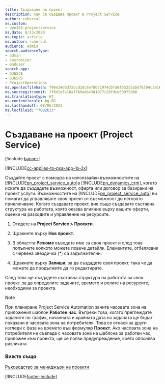 ```yaml
---
title: Създаване на проект
description: Как се създава проект в Project Service
author: ruhercul
ms.custom:
- dyn365-projectservice
ms.date: 8/13/2020
ms.topic: article
ms.author: ruhercul
audience: Admin
search.audienceType:
- admin
- customizer
- enduser
search.app:
- D365CE
- D365PS
- ProjectOperations
ms.openlocfilehash: f98e24d9d7abcd3dc8ef8071974d5fa8f53255a5df6704c2e166b0831a5935f1
ms.sourcegitcommit: 7f8d1e7a16af769adb43d1877c28fdce53975db8
ms.translationtype: HT
ms.contentlocale: bg-BG
ms.lasthandoff: 08/06/2021
ms.locfileid: "7002633"
---
```

# <a name="create-a-project-project-service"></a>Създаване на проект (Project Service)

[!include [banner](../includes/psa-now-project-operations.md)]

[!INCLUDE[cc-applies-to-psa-app-1x-2x](../includes/cc-applies-to-psa-app-1x-2x.md)]

Създайте проект с помощта на използвайки възможностите на [!INCLUDE[pn_project_service_auto](../includes/pn-project-service-auto.md)]в [!INCLUDE[pn_dynamics_crm](../includes/pn-dynamics-crm.md)], когато искате да създадете възможност, оферта или договор за базирани на проект услуги. Възможностите на [!INCLUDE[pn_project_service_auto](../includes/pn-project-service-auto.md)] ви помагат да управлявате своя проект от възможност до неговото приключване. Когато създавате проект, вие също създавате съставна структура на работата, която оказва влияние върху вашите оферти, оценки на разходите и управление на ресурсите.  
  
1.  Отидете на **Project Service > Проекти**.  
  
2.  Щракнете върху **Нов проект**.  
  
3.  В областта **Резюме** въведете име за своя проект и след това попълнете колкото можете повече детайли. Елементите, отбелязани с червена звездичка (*) са задължителни.  
  
4.  Щракнете върху **Запиши**, за да създадете своя проект, така че да можете да продължите да го редактирате.  
  
След това ще създадете съставна структура на работата за своя проект, за да определите задачите, времето и ролите на ресурсите, необходими за проекта.  

> [!NOTE]
> При планиране Project Service Automation зачита часовата зона на приложения шаблон **Работен час**. Въпреки това, когато преглеждате задачите по график, началната и крайната дата на задачата ще бъдат показани в часовата зона на потребителя. Това се отнася за други изгледи с фаза на времето във формуляр **Проект**. Ако часовата зона на потребителя не съвпада с часовата зона на шаблона за работен час, приложен към проекта, ще се появи предупреждение, което обяснява разликата. 
  
### <a name="see-also"></a>Вижте също  
 [Ръководство за мениджъри на проекти](../psa/project-manager-guide.md)


[!INCLUDE[footer-include](../includes/footer-banner.md)]